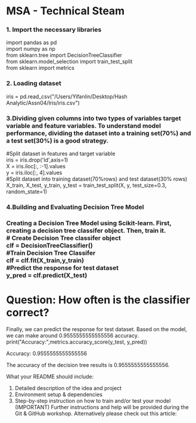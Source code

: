 # MSA - Technical Steam

<h3> 1. Import the necessary libraries</h3>
<div>	import pandas as pd </div>	
<div>	import numpy as np</div>	
<div>	from sklearn.tree import DecisionTreeClassifier  </div>	
<div>	from sklearn.model_selection import train_test_split </div>	
<div>	from sklearn import metrics </div>
	
<h3>2. Loading dataset </h3>
<div> iris = pd.read_csv("/Users/Yifanlin/Desktop/Hash Analytic/Assn04/Iris/iris.csv")</div>	

<h3>3.Dividing given columns into two types of variables target variable and feature variables. To understand model performance, dividing the dataset into a training set(70%) and a test set(30%) is a good strategy. </h3>
<div> #Split dataset in features and target variable</div>	
<div>	iris = iris.drop('Id',axis=1)</div>	
<div>	X = iris.iloc[:, :-1].values</div>	
<div>	y = iris.iloc[:, 4].values </div>

<div> #Split dataset into training dataset(70%rows) and test dataset(30% rows)</div>	
<div>X_train, X_test, y_train, y_test = train_test_split(X, y, test_size=0.3, random_state=1)</div>	

<h3> 4.Building  and Evaluating Decision Tree Model<h3/>
<div> Creating a Decision Tree Model using Scikit-learn. First, creating a decision tree classifer object. Then, train it. </div>	
<div>	# Create Decision Tree classifer object</div>	
<div>	clf = DecisionTreeClassifier()</div>	

<div>#Train Decision Tree Classifer </div>
<div>clf = clf.fit(X_train,y_train) </div>

<div>#Predict the response for test dataset </div>
<div>y_pred = clf.predict(X_test) </div>

# Question: How often is the classifier correct?
<div>Finally, we can predict the response for test dataset. Based on the model, we can make around 0.9555555555555556 accuracy. </div>
<div>print("Accuracy:",metrics.accuracy_score(y_test, y_pred)) </div>

Accuracy: 0.9555555555555556
	
The accuracy of the decision tree results is 0.9555555555555556.


What your README should include: 
1.	Detailed description of the idea and project
2.	Environment setup & dependencies 
3.	Step-by-step instruction on how to train and/or test your model (IMPORTANT) 
Further instructions and help will be provided during the Git & GitHub workshop. 
Alternatively please check out this article: 

